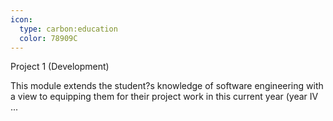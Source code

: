 ```yaml
---
icon:
  type: carbon:education
  color: 78909C
---
```

Project 1 (Development)

This module extends the student?s knowledge of software engineering with a view to equipping them for their project work in this current year (year IV ... 
